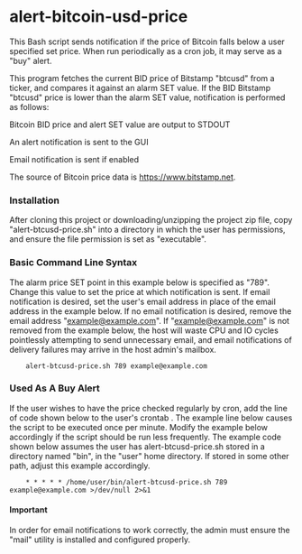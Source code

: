 # alert-bitcoin-usd-price
This Bash script sends notification if the price of Bitcoin falls below a user specified set price.  When run periodically as a cron job, it may serve as a "buy" alert.

This program fetches the current BID price of Bitstamp "btcusd" from a ticker, and compares it against an alarm SET value.  If the BID Bitstamp "btcusd" price is lower than the alarm SET value, notification is performed as follows:

  Bitcoin BID price and alert SET value are output to STDOUT

  An alert notification is sent to the GUI

  Email notification is sent if enabled

The source of Bitcoin price data is https://www.bitstamp.net.

### Installation
After cloning this project or downloading/unzipping the project zip file, copy "alert-btcusd-price.sh" into a directory in which the user has permissions, and ensure the file permission is set as "executable".

### Basic Command Line Syntax
The alarm price SET point in this example below is specified as "789".  Change this value to set the price at which notification is sent.  If email notification is desired, set the user's email address in place of the email address in the example below.  If no email notification is desired, remove the email address "example@example.com".  If "example@example.com" is not removed from the example below, the host will waste CPU and IO cycles pointlessly attempting to send unnecessary email, and email notifications of delivery failures may arrive in the host admin's mailbox.

        alert-btcusd-price.sh 789 example@example.com

### Used As A Buy Alert
If the user wishes to have the price checked regularly by cron, add the line of code shown below to the user's crontab .  The example line below causes the script to be executed once per minute.  Modify the example below accordingly if the script should be run less frequently.  The example code shown below assumes the user has alert-btcusd-price.sh stored in a directory named "bin", in the "user" home directory. If stored in some other path, adjust this example accordingly.  

        * * * * * /home/user/bin/alert-btcusd-price.sh 789 example@example.com >/dev/null 2>&1

#### Important
In order for email notifications to work correctly, the admin must ensure the "mail" utility is installed and configured properly.

